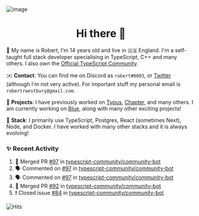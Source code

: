 ![image](https://i.imgur.com/xBqYfL7.jpg)

<h1 align="center">Hi there 👋</h1>

🚀 My name is Robert, I'm 14 years old and live in 🇬🇧 England. I'm a self-taught full stack developer specialising in TypeScript, C++ and many others. I also own the [Official TypeScript Community](https://discord.gg/typescript).

✉️ **Contact**: You can find me on Discord as `robert#0003`, or [Twitter](https://twitter.com/robertwestburyz) (although I'm not very active). For important stuff my personal email is `robertrwestbury@gmail.com`.

🚧 **Projects**: I have previously worked on [Typus](https://github.com/typusio), [Chapter](https://github.com/freecodecamp/chapter), and many others. I am currently working on [Blue](https://github.com/tryblue), along with many other exciting projects!

🥞 **Stack**: I primarily use TypeScript, Postgres, React (sometimes Next), Node, and Docker. I have worked with many other stacks and it is always evolving!

### ✨ Recent Activity

<!--START_SECTION:activity-->
1. 🎉 Merged PR [#97](https://github.com/typescript-community/community-bot/pull/97) in [typescript-community/community-bot](https://github.com/typescript-community/community-bot)
2. 🗣 Commented on [#97](https://github.com/typescript-community/community-bot/issues/97) in [typescript-community/community-bot](https://github.com/typescript-community/community-bot)
3. 🗣 Commented on [#97](https://github.com/typescript-community/community-bot/issues/97) in [typescript-community/community-bot](https://github.com/typescript-community/community-bot)
4. 🎉 Merged PR [#92](https://github.com/typescript-community/community-bot/pull/92) in [typescript-community/community-bot](https://github.com/typescript-community/community-bot)
5. ❗️ Closed issue [#84](https://github.com/typescript-community/community-bot/issues/84) in [typescript-community/community-bot](https://github.com/typescript-community/community-bot)
<!--END_SECTION:activity-->

![Hits](https://hitcounter.pythonanywhere.com/count/tag.svg?url=https%3A%2F%2Fgithub.com%2Frobertwestbury)
